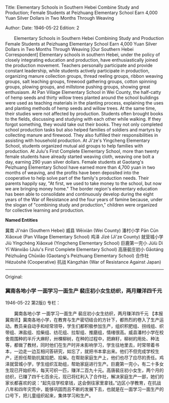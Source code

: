 Title: Elementary Schools in Southern Hebei Combine Study and Production; Female Students at Peizhuang Elementary School Earn 4,000 Yuan Silver Dollars in Two Months Through Weaving

Author:
Date: 1946-05-22
Edition: 2

　　Elementary Schools in Southern Hebei
    Combining Study and Production
    Female Students at Peizhuang Elementary School Earn 4,000 Yuan Silver Dollars in Two Months Through Weaving
    [Our Southern Hebei Correspondent] Elementary schools in southern Hebei, under the policy of closely integrating education and production, have enthusiastically joined the production movement. Teachers personally participate and provide constant leadership, while students actively participate in production, organizing manure collection groups, thread reeling groups, ribbon weaving groups, salt leaching groups, firewood gathering groups, cotton spinning groups, plowing groups, and millstone pushing groups, showing great enthusiasm. At Pan Village Elementary School in Wei County, the half-catty of hemp seeds and thirty willow trees planted around the school buildings were used as teaching materials in the planting process, explaining the uses and planting methods of hemp seeds and willow trees. At the same time, their studies were not affected by production. Students often brought books to the fields, discussing and studying with each other while walking. If they forgot something, they would take out their books. They not only completed school production tasks but also helped families of soldiers and martyrs by collecting manure and firewood. They also fulfilled their responsibilities in assisting with household production. At Ji'ze's Yingcheng Elementary School, students organized mutual aid groups to help families with production. At Julu's First Complete Elementary School, more than twenty female students have already started weaving cloth, weaving one bolt a day, earning 290 yuan silver dollars. Female students at Gaotang's Peizhuang Elementary School have earned more than 4,700 yuan in two months of weaving, and the profits have been deposited into the cooperative to help solve part of the family's production needs. Their parents happily say, "At first, we used to take money to the school, but now we are bringing money home." The border region's elementary education has been able to consolidate and continuously develop during the eight years of the War of Resistance and the four years of famine because, under the slogan of "combining study and production," children were organized for collective learning and production.



**Named Entities**


冀南  Jì'nán (Southern Hebei)
威县  Wēixiàn (Wei County)
潘村小学  Pān Cūn Xiǎoxué (Pan Village Elementary School)
鸡泽  Jīzé (Ji'ze County)
就营城小学  Jiù Yíngchéng Xiǎoxué (Yingcheng Elementary School)
巨鹿第一完小  Jùlù Dì Yī Wánxiǎo (Julu's First Complete Elementary School)
高唐裴庄初小  Gāotáng Péizhuāng Chūxiǎo (Gaotang's Peizhuang Elementary School)
合作社  Hézuòshè (Cooperative)
抗战  Kàngzhàn (War of Resistance Against Japan)



<hr /> 

Original: 


### 冀南各地小学  一面学习一面生产  裴庄初小女生纺织，两月赚洋四千元

1946-05-22
第2版()
专栏：

　　冀南各地小学
    一面学习一面生产
    裴庄初小女生纺织，两月赚洋四千元
    【本报冀南讯】冀南各地小学，在教育与生产密切结合的方针下，都热烈的卷入了生产运动。教员亲自动手和经常领导，学生们都积极参加生产，组织积肥组、拐线组、织带组、淋盐组、拾柴组、纺花组、拉犁组、推磨组，情绪很高。威县潘村小学在校舍周围种的半斤大麻籽，卅棵柳树，在种的过程中，把麻籽，柳树的用处、种法等，都做了教材，同时他们在生产时并未影响学习，学生往地里去，时常带着书本，一边走一边互相问答研究，如忘了，就把书本拿出来。他们不但完成学校生产，还担任帮助抗属拾肥、拾柴。在帮助家庭生产上，他们也尽了应尽的责任。鸡泽就营城小学，学生组织互助组，帮助家庭进行生产。巨鹿第一完小，有二十多女生现已开始织布，每天可织一匹，赚洋二百九十元。高唐裴庄初小女生，两个月的纺织，已赚了四千七百余元，现已将红利入了合作社，解决家庭生产一部，她们的家长都喜欢的说：“起先往学校拿钱，这会倒往家里拿钱。”边区小学教育，在抗战八年和四年灾荒中，能够巩固而且不断的发展下去，也就是在一面学习一面生产的口号下，把儿童组织起来，集体学习和生产。
